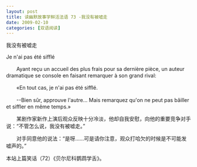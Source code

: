 ```yaml
---
layout: post
title: 读幽默故事学鲜活法语 73 -我没有被嘘走
date: 2009-02-10
categories: [双语阅读]  
---
```


我没有被嘘走

Je n'ai pas été sifflé

　　Ayant reçu un accueil des plus frais pour sa dernière pièce, un auteur dramatique se console en faisant remarquer à son grand rival:

　　«En tout cas, je n'ai pas été sifflé.

　　--Bien sûr, approuve l'autre... Mais remarquez qu'on ne peut pas bâiller et siffler en même temps.»



　　某剧作家新作上演后观众反映十分冷淡，他却自我安慰，向他的重要竞争对手说：“不管怎么说，我没有被嘘走。”

　　对手同意他的说法：“是呀……可是请你注意，观众打哈欠的时候是不可能发嘘声的。”



本站上篇笑话（72）《贝尔尼科鹦鹉学舌》。
